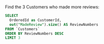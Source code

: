 Find the 3 Customers who made more reviews:

```sql
SELECT 
  OrderedId as CustomerId,
  out("MadeReview").size() AS ReviewNumbers 
FROM `Customers` 
ORDER BY ReviewNumbers DESC 
LIMIT 3
```
 